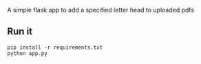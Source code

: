 A simple flask app to add a specified letter head to uploaded pdfs

## Run it

```
pip install -r requirements.txt
python app.py
```
